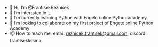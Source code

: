 - 👋 Hi, I’m @FrantisekReznicek
- 👀 I’m interested in ...
- 🌱 I’m currently learning Python with Engeto online Python academy
- 💞️ I’m looking to collaborate on my first project of Engeto online Python Academy
- 📫 How to reach me: email: reznicek.frantisek@gmail.com, discord: frantisekkosmo


<!---
FrantisekReznicek/FrantisekReznicek is a ✨ special ✨ repository because its `README.md` (this file) appears on your GitHub profile.
You can click the Preview link to take a look at your changes.
--->
